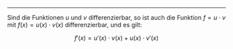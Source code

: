 ***

Sind die Funktionen $u$ und $v$ differenzierbar, so ist auch die Funktion $f = u \cdot v$ mit $f(x) = u(x) \cdot v(x)$ differenzierbar, und es gilt:

$$
f'(x) = u'(x) \cdot v(x) + u(x) \cdot v'(x)
$$
